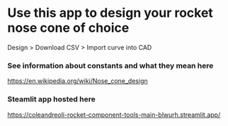 # Use this app to design your rocket nose cone of choice
Design > Download CSV > Import curve into CAD 

### See information about constants and what they mean here
https://en.wikipedia.org/wiki/Nose_cone_design

### Steamlit app hosted here
https://coleandreoli-rocket-component-tools-main-blwurh.streamlit.app/
